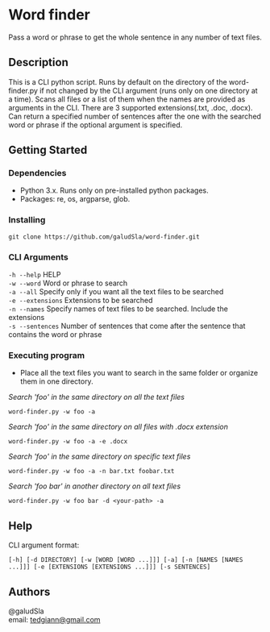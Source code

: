 # Word finder

Pass a word or phrase to get the whole sentence in any number of text files.



## Description

This is a CLI python script. Runs by default on the directory of the word-finder.py if not changed by the CLI argument (runs only on one directory at a time). Scans all files or a list of them when the names are provided as arguments in the CLI.
There are 3 supported extensions(.txt, .doc, .docx). Can return a specified number of sentences after the one with the searched word or phrase if the optional argument is specified.



## Getting Started

### Dependencies

* Python 3.x. Runs only on pre-installed python packages.
* Packages: re, os, argparse, glob.

### Installing

```
git clone https://github.com/galudSla/word-finder.git
```


### CLI Arguments

`-h --help`       HELP\
`-w --word`       Word or phrase to search\
`-a --all`        Specify only if you want all the text files to be searched\
`-e --extensions` Extensions to be searched\
`-n --names`      Specify names of text files to be searched. Include the extensions\
`-s --sentences`  Number of sentences that come after the sentence that contains the word or phrase


### Executing program

* Place all the text files you want to search in the same folder or organize them in one directory. 

*Search 'foo' in the same directory on all the text files*
```
word-finder.py -w foo -a
```
*Search 'foo' in the same directory on all files with .docx extension*
```
word-finder.py -w foo -a -e .docx
```
*Search 'foo' in the same directory on specific text files*
```
word-finder.py -w foo -a -n bar.txt foobar.txt
```
*Search 'foo bar' in another directory on all text files*
```
word-finder.py -w foo bar -d <your-path> -a
```



## Help

CLI argument format:
```
[-h] [-d DIRECTORY] [-w [WORD [WORD ...]]] [-a] [-n [NAMES [NAMES ...]]] [-e [EXTENSIONS [EXTENSIONS ...]]] [-s SENTENCES]
```


## Authors

@galudSla\
email: tedgiann@gmail.com
